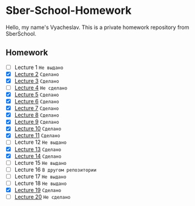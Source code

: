 # Sber-School-Homework

Hello, my name's Vyacheslav. This is a private homework repository from SberSchool.

## Homework

- [ ] Lecture 1 `Не выдано`
- [x] [Lecture 2](Lecture-2/Homework-2) `Сделано`
- [x] [Lecture 3](Lecture-3/Homework-3.swift) `Сделано`
- [ ] [Lecture 4](Lecture-4/Homework-4.swift) `Не сделано`
- [x] [Lecture 5](Lecture-5/Homework-5.swift) `Сделано`
- [x] [Lecture 6](Lecture-6) `Сделано`
- [x] [Lecture 7](Lecture-7/Homework-7.swift) `Сделано`
- [x] [Lecture 8](Lecture-8/Homework-8.swift) `Сделано`
- [x] [Lecture 9](Lecture-9/Homework-9.swift) `Сделано`
- [x] [Lecture 10](Lecture-10) `Сделано`
- [x] [Lecture 11](Lecture-11) `Сделано`
- [ ] Lecture 12 `Не выдано`
- [x] [Lecture 13](Lecture-13) `Сделано`
- [x] [Lecture 14](Lecture-14) `Сделано`
- [ ] Lecture 15 `Не выдано`
- [ ] Lecture 16 `В другом репозитории`
- [ ] Lecture 17 `Не выдано`
- [ ] Lecture 18 `Не выдано`
- [x] [Lecture 19](Lecture-19) `Сделано`
- [ ] [Lecture 20](Lecture-20) `Не сделано`
